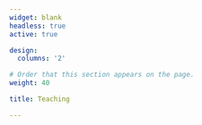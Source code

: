 ```yaml
---
widget: blank
headless: true
active: true

design:
  columns: '2'

# Order that this section appears on the page.
weight: 40

title: Teaching

---
```

